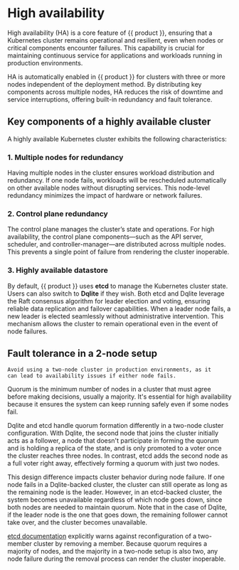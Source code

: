 # High availability

High availability (HA) is a core feature of {{ product }}, ensuring that
a Kubernetes cluster remains operational and resilient, even when nodes or
critical components encounter failures. This capability is crucial for
maintaining continuous service for applications and workloads running in
production environments.

HA is automatically enabled in {{ product }} for clusters with three or
more nodes independent of the deployment method. By distributing key components
across multiple nodes, HA reduces the risk of downtime and service
interruptions, offering built-in redundancy and fault tolerance.

## Key components of a highly available cluster

A highly available Kubernetes cluster exhibits the following characteristics:

### 1. **Multiple nodes for redundancy**

Having multiple nodes in the cluster ensures workload distribution and
redundancy. If one node fails, workloads will be rescheduled automatically on
other available nodes without disrupting services. This node-level redundancy
minimizes the impact of hardware or network failures.

### 2. **Control plane redundancy**

The control plane manages the cluster’s state and operations. For high
availability, the control plane components—such as the API server, scheduler,
and controller-manager—are distributed across multiple nodes. This prevents a
single point of failure from rendering the cluster inoperable.

### 3. **Highly available datastore**

By default, {{ product }} uses **etcd** to manage the Kubernetes
cluster state. Users can also switch to **Dqlite** if they wish. 
Both etcd and Dqlite leverage the Raft consensus algorithm for leader
election and voting, ensuring reliable data replication and failover
capabilities. When a leader node fails, a new leader is elected seamlessly
without administrative intervention. This mechanism allows the cluster to
remain operational even in the event of node failures. 
<!-- TODO: When Dqlite docs are back, uncomment this line
More details on
replication and leader elections can be found in
the [dqlite replication documentation][Dqlite-replication].
-->

## Fault tolerance in a 2-node setup

```{warning}
Avoid using a two-node cluster in production environments, as it 
can lead to availability issues if either node fails.
```

Quorum is the minimum number of nodes in a cluster that must agree 
before making decisions, usually a majority. It's essential for 
high availability because it ensures the system can keep running safely 
even if some nodes fail.

Dqlite and etcd handle quorum formation differently in a two-node 
cluster configuration. With Dqlite, the second node that joins the cluster 
initially acts as a follower, a node that doesn't participate in forming 
the quorum and is holding a replica of the state, and is only promoted to a 
voter once the cluster reaches three nodes. In contrast, etcd adds the 
second node as a full voter right away, effectively forming a quorum with 
just two nodes.

This design difference impacts cluster behavior during node failure. If one 
node fails in a Dqlite-backed cluster, the cluster can still operate as 
long as the remaining node is the leader. However, in an etcd-backed cluster, 
the system becomes unavailable regardless of which node goes down, since both 
nodes are needed to maintain quorum. Note that in the case of Dqlite, if the 
leader node is the one that goes down, the remaining follower cannot take over, 
and the cluster becomes unavailable. 

[etcd documentation] explicitly warns against reconfiguration of a two-member 
cluster by removing a member. Because quorum requires a majority of nodes, 
and the majority in a two-node setup is also two, any node failure during the 
removal process can render the cluster inoperable.

<!-- LINKS -->
<!-- [Dqlite-replication]: https://dqlite.io/docs/explanation/replication --> 
[etcd documentation]: https://etcd.io/docs/latest/faq/
